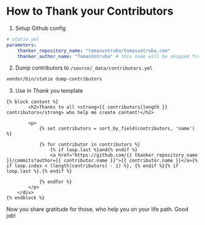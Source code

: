 # How to Thank your Contributors

1. Setup Github config


```yaml
# statie.yml
parameters:
    thanker_repository_name: "tomasvotruba/tomasvotruba.com"
    thanker_author_name: "TomasVotruba" # this name will be skipped from stats  
```

2. Dump contributors to `/source/_data/contributors.yml`

```bash
vendor/bin/statie dump-contributors
```

3. Use in *Thank you* template

```twig
{% block content %}
        <h2>Thanks to all <strong>{{ contributors|length }} contributors</strong> who help me create content!</h2>

        <p>
            {% set contributors = sort_by_field(contributors, 'name') %}
            
            {% for contributor in contributors %}
                {% if loop.last %}and{% endif %}
                <a href="https://github.com/{{ thanker_repository_name }}/commits?author={{ contributor.name }}">{{ contributor.name }}</a>{% if loop.index < (length(contributors) - 1) %}, {% endif %}{% if loop.last %}.{% endif %}

            {% endfor %}
        </p>
    </div>
{% endblock %}
``` 

Now you share gratitude for those, who help you on your life path. Good job!

